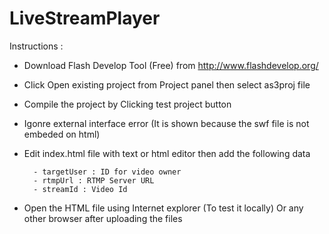 LiveStreamPlayer
================
Instructions :

- Download Flash Develop Tool (Free) from http://www.flashdevelop.org/
- Click Open existing project from Project panel then select as3proj file
- Compile the project by Clicking test project button
- Igonre external interface error (It is shown because the swf file is not embeded on html)
- Edit index.html file with text or html editor then add the following data
		
		- targetUser : ID for video owner
		- rtmpUrl : RTMP Server URL
		- streamId : Video Id
		
- Open the HTML file using Internet explorer (To test it locally) Or any other browser after uploading the files

